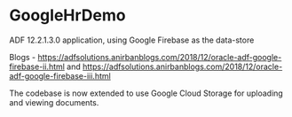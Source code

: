# GoogleHrDemo

ADF 12.2.1.3.0 application, using Google Firebase as the data-store

Blogs - https://adfsolutions.anirbanblogs.com/2018/12/oracle-adf-google-firebase-ii.html and https://adfsolutions.anirbanblogs.com/2018/12/oracle-adf-google-firebase-iii.html

The codebase is now extended to use Google Cloud Storage for uploading and viewing documents.
